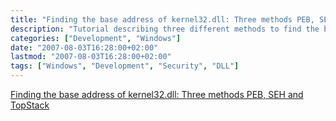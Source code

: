 ```yaml
---
title: "Finding the base address of kernel32.dll: Three methods PEB, SEH and TopStack"
description: "Tutorial describing three different methods to find the base address of kernel32.dll in Windows: PEB, SEH and TopStack methods."
categories: ["Development", "Windows"]
date: "2007-08-03T16:28:00+02:00"
lastmod: "2007-08-03T16:28:00+02:00"
tags: ["Windows", "Development", "Security", "DLL"]
---
```


[Finding the base address of kernel32.dll: Three methods PEB, SEH and TopStack](../../../static/pdf/trouver_kernel32.pdf)
